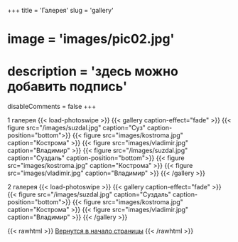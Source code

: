 +++
title = 'Галерея'
slug = 'gallery'
# image = 'images/pic02.jpg'
# description = 'здесь можно добавить подпись'
disableComments = false
+++

1 галерея
{{< load-photoswipe >}}
{{< gallery caption-effect="fade" >}}
  {{< figure src="/images/suzdal.jpg" caption="Суз" caption-position="bottom">}}
  {{< figure src="images/kostroma.jpg" caption="Кострома" >}}
  {{< figure src="images/vladimir.jpg" caption="Владимир" >}}
  {{< figure src="/images/suzdal.jpg" caption="Суздаль" caption-position="bottom">}}
  {{< figure src="images/kostroma.jpg" caption="Кострома" >}}
  {{< figure src="images/vladimir.jpg" caption="Владимир" >}}
{{< /gallery >}}

2 галерея
{{< load-photoswipe >}}
{{< gallery caption-effect="fade" >}}
  {{< figure src="/images/suzdal.jpg" caption="Суздаль" caption-position="bottom">}}
  {{< figure src="images/kostroma.jpg" caption="Кострома" >}}
  {{< figure src="images/vladimir.jpg" caption="Владимир" >}}
{{< /gallery >}}


{{< rawhtml >}}
<a href="#">Вернутся в начало страницы</a>
{{< /rawhtml >}}
